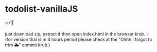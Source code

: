 # todolist-vanillaJS
:fire::zap::art:

just download zip, extract it then open index.html in the browser krub. :bulb:<br />
(for version that is in 4 hours period please check at the "Ohhh i forgot to trim :ambulance:" commit krub.)
